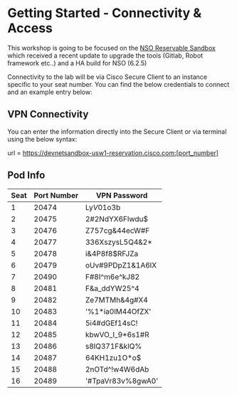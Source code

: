 # Getting Started - Connectivity & Access

This workshop is going to be focused on the [NSO Reservable Sandbox](https://devnetsandbox.cisco.com/DevNet/catalog/nso-sandbox_nso) which received a recent update to upgrade the tools (Gitlab, Robot framework etc..) and a HA build for NSO (6.2.5)

Connectivity to the lab will be via Cisco Secure Client to an instance specific to your seat number. You can find the below credentials to connect and an example entry below:

## VPN Connectivity

You can enter the information directly into the Secure Client or via terminal using the below syntax:

url = https://devnetsandbox-usw1-reservation.cisco.com:[port_number]

## Pod Info

| Seat | Port Number                                     | VPN Password         |
|-----|------------------------------------------------|----------------------|
| 1   | 20474 | Ly$V01%O7Nr!$o3b     |
| 2   | 20475 | 2#2NdYX6Flwdu$       |
| 3   | 20476 | Z757cg&44ecW#F       |
| 4   | 20477 | 336XszysL5Q4&2*      |
| 5   | 20478 | i&4P8f8$RFJZa        |
| 6   | 20479 | oUv#9PDpZ1&1A6lX     |
| 7   | 20490 | F#8I^m6e^kJ82        |
| 8   | 20481 | F&a_ddYW25^4         |
| 9   | 20482 | Ze7MTMh&4g#X4        |
| 10  | 20483 | '%1*ia0lM44OfZX'     |
| 11  | 20484 | 5i4#dGEf14sC!        |
| 12  | 20485 | kbwVO_I_9*6s1#R      |
| 13  | 20486 | s8lQ371F&kIQ%        |
| 14  | 20487 | 64KH1zu1O*o$         |
| 15  | 20488 | 2nOTd^!w4W6dAb       |
| 16  | 20489 | '#TpaVr83v%8gwA0'    |
